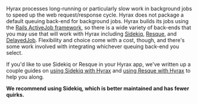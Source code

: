 Hyrax processes long-running or particularly slow work in background jobs to speed up the web request/response cycle. Hyrax does not package a default queuing back-end for background jobs. Hyrax builds its jobs using the [Rails ActiveJob framework](http://guides.rubyonrails.org/active_job_basics.html), so there is a wide variety of back-ends that you may use that will work with Hyrax including [Sidekiq](http://sidekiq.org/), [Resque](https://github.com/resque/resque), and [DelayedJob](https://github.com/collectiveidea/delayed_job). Flexibility and choice come with a cost, though, and there's some work involved with integrating whichever queuing back-end you select.

If you'd like to use Sidekiq or Resque in your Hyrax app, we've written up a couple guides on [using Sidekiq with Hyrax](https://github.com/projecthydra-labs/hyrax/wiki/Using-Sidekiq-with-Hyrax) and [using Resque with Hyrax](https://github.com/projecthydra-labs/hyrax/wiki/Using-Resque-with-Hyrax) to help you along.

**We recommend using Sidekiq, which is better maintained and has fewer quirks.**